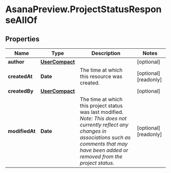 # AsanaPreview.ProjectStatusResponseAllOf

## Properties

Name | Type | Description | Notes
------------ | ------------- | ------------- | -------------
**author** | [**UserCompact**](UserCompact.md) |  | [optional] 
**createdAt** | **Date** | The time at which this resource was created. | [optional] [readonly] 
**createdBy** | [**UserCompact**](UserCompact.md) |  | [optional] 
**modifiedAt** | **Date** | The time at which this project status was last modified. *Note: This does not currently reflect any changes in associations such as comments that may have been added or removed from the project status.* | [optional] [readonly] 


